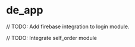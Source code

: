 # de_app

// TODO: Add firebase integration to login module.


// TODO: Integrate self_order module
